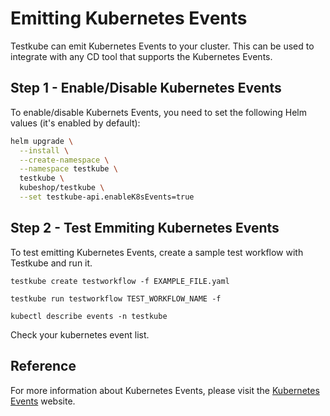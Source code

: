 # Emitting Kubernetes Events

Testkube can emit Kubernetes Events to your cluster. This can be used to integrate with any CD tool that supports the Kubernetes Events.

## Step 1 - Enable/Disable Kubernetes Events

To enable/disable Kubernets Events, you need to set the following Helm
values (it's enabled by default):

```sh
helm upgrade \
  --install \
  --create-namespace \
  --namespace testkube \
  testkube \
  kubeshop/testkube \
  --set testkube-api.enableK8sEvents=true
```

## Step 2 - Test Emmiting Kubernetes Events

To test emitting Kubernetes Events, create a sample test workflow with Testkube and run it.

```
testkube create testworkflow -f EXAMPLE_FILE.yaml

testkube run testworkflow TEST_WORKFLOW_NAME -f

kubectl describe events -n testkube
```

Check your kubernetes event list.

<!-- An event like the following should have been emmitted: 

```yaml
Name:             testkube-event-0b54d591-f496-4980-bd69-ab6d093617e2
Namespace:        testkube
Labels:           executor=curl-executor
                  test-type=curl-test
Annotations:      <none>
Action:           started
API Version:      v1
Event Time:       2024-05-14T10:12:11.284683Z
First Timestamp:  2024-05-14T10:12:11Z
Involved Object:
  API Version:   tests.testkube.io/v3
  Kind:          Test
  Name:          test-k8sevents
  Namespace:     testkube
Kind:            Event
Last Timestamp:  2024-05-14T10:12:11Z
Message:         executionId=664338fb75921694f0a3222e
Metadata:
  Creation Timestamp:  2024-05-14T10:12:11Z
  Resource Version:    76609
  UID:                 9e5fac33-b958-42d6-bebc-45cd024a9ecc
Reason:                start-test
Reporting Component:   testkkube.io/services
Reporting Instance:    testkkube.io/services/testkube-api-server
Source:
Type:    Normal
Events:  <none>
```
Commented as this will require update. -->

## Reference

For more information about Kubernetes Events, please visit the [Kubernetes Events](https://kubernetes.io/docs/reference/kubernetes-api/cluster-resources/event-v1/) website.
